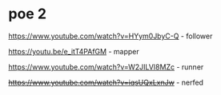 # poe 2

https://www.youtube.com/watch?v=HYym0JbyC-Q - follower

https://youtu.be/e_itT4PAfGM - mapper

https://www.youtube.com/watch?v=W2JILVI8MZc - runner

<del>https://www.youtube.com/watch?v=iqsUQxLxnJw</del>  - nerfed